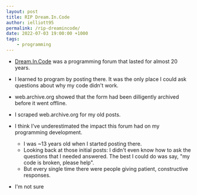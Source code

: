 ```yaml
---
layout: post
title: RIP Dream.In.Code
author: ielliott95
permalink: /rip-dreamincode/
date: 2022-07-03 19:00:00 +1000
tags:
    - programming
---
```


* [Dream.In.Code]() was a programming forum that lasted for almost 20 years.

* I learned to program by posting there. It was the only place I could 
  ask questions about why my code didn't work.

* web.archive.org showed that the form had been dilligently archived before
  it went offline.

* I scraped web.archive.org for my old posts.

* I think I've underestimated the impact this forum had on my programming
  development.
  * I was ~13 years old when I started posting there.
  * Looking back at those initial posts: I didn't even
    know how to ask the questions that I needed answered. The best I could
    do was say, "my code is broken, please help".
  * But every single time there were people giving patient, constructive
    responses.

* I'm not sure
